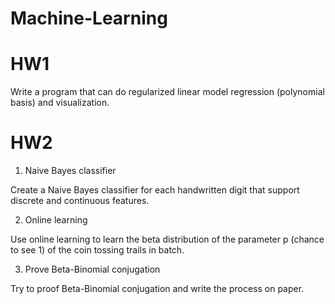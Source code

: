 ﻿# Machine-Learning
# HW1
Write a program that can do regularized linear model regression (polynomial basis) and visualization.
# HW2
1. Naive Bayes classifier

Create a Naive Bayes classifier for each handwritten digit that support discrete and continuous features.

2. Online learning

Use online learning to learn the beta distribution of the parameter p (chance to see 1) of the coin tossing trails in batch.

3. Prove Beta-Binomial conjugation

Try to proof Beta-Binomial conjugation and write the process on paper.
